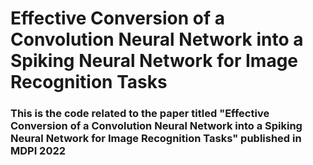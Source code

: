 # Effective Conversion of a Convolution Neural Network into a Spiking Neural Network for Image Recognition Tasks

### This is the code related to the paper titled "Effective Conversion of a Convolution Neural Network into a Spiking Neural Network for Image Recognition Tasks" published in MDPI 2022
